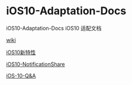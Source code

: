 # iOS10-Adaptation-Docs
iOS10-Adaptation-Docs  iOS10 适配文档

[wiki](https://github.com/BaihaoTian/iOS10-Adaptation-Docs/wiki)

[iOS10新特性](https://github.com/BaihaoTian/iOS10-Adaptation-Docs/wiki/iOS10%E6%96%B0%E7%89%B9%E6%80%A7)

[iOS10-NotificationShare](https://github.com/BaihaoTian/iOS10-Adaptation-Docs/wiki/iOS10-NotificationShare)

[iOS-10-Q&A](https://github.com/BaihaoTian/iOS10-Adaptation-Docs/wiki/iOS-10-Q&A)
